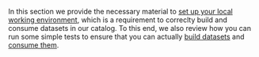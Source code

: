 In this section we provide the necessary material to [set up your local working environment](working-environment.md), which is a requirement to correclty build and consume datasets in our catalog. To this end, we also review how you can run some simple tests to ensure that you can actually [build datasets](building-datasets.md) and [consume them](consuming-datasets.md).

